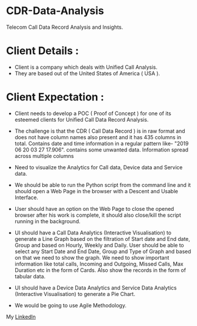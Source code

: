 # CDR-Data-Analysis
Telecom Call Data Record Analysis and Insights.

# Client Details :
* Client is a company which deals with Unified Call Analysis.
* They are based out of the United States of America ( USA ).

# Client Expectation :
* Client needs to develop a POC ( Proof of Concept ) for one of its esteemed clients
for Unified Call Data Record Analysis.
* The challenge is that the CDR ( Call Data Record ) is in raw format and does not
have column names also present and it has 435 columns in total. Contains date and time
information in a regular pattern like- "2019 06 20 03 27 17.906". contains some
unwanted data. Information spread across multiple columns
* Need to visualize the Analytics for Call data, Device data and Service data.


* We should be able to run the Python script from the command line and it should
open a Web Page in the browser with a Descent and Usable Interface.
* User should have an option on the Web Page to close the opened browser after his
work is complete, it should also close/kill the script running in the background.
* UI should have a Call Data Analytics (Interactive Visualisation) to generate a Line
Graph based on the filtration of Start date and End date, Group and based on
Hourly, Weekly and Daily.
User should be able to select any Start Date and End Date, Group and Type of
Graph and based on that we need to show the graph.
We need to show important information like total calls, Incoming and Outgoing,
Missed Calls, Max Duration etc in the form of Cards.
Also show the records in the form of tabular data.
* UI should have a Device Data Analytics and Service Data Analytics (Interactive
Visualisation) to generate a Pie Chart.
* We would be going to use Agile Methodology.

My [LinkedIn](https://www.linkedin.com/in/subareesh-krishnan-582968a1/)
